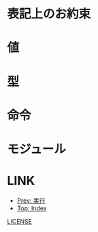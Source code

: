 <script async="async" src="https://cdnjs.cloudflare.com/ajax/libs/mathjax/2.7.5/latest.js?config=TeX-AMS-MML_HTMLorMML"></script>
<script type="text/x-mathjax-config">MathJax.Hub.Config({"TeX": {"MAXBUFFER": 30720}})</script>

# 表記上のお約束

# 値

# 型

# 命令

# モジュール

# LINK

<footer>
    <nav>
        <ul>
            <li><a href="Execution" rel="prev">Prev: 実行</a></li>
            <li><a href="./">Top: Index</a></li>
        </ul>
        <a href="LICENSE" rel="license">LICENSE</a>
    </nav>
</footer>